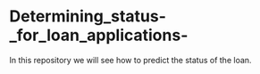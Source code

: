# Determining_status-_for_loan_applications-
In this repository we will see how to predict the status of the loan.
